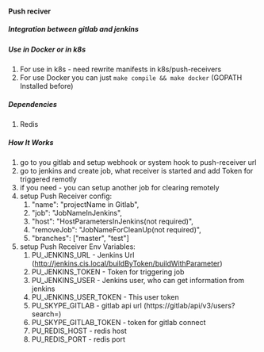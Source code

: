 #### Push reciver
##### Integration between gitlab and jenkins

##### Use in Docker or in k8s
1. For use in k8s - need rewrite manifests in k8s/push-receivers
1. For use Docker you can just ```make compile && make docker``` (GOPATH Installed before)

##### Dependencies
1. Redis

##### How It Works
1. go to you gitlab and setup webhook or system hook to push-receiver url
2. go to jenkins and create job, what receiver is started and add Token for triggered remotly
3. if you need - you can setup another job for clearing remotely
4. setup Push Receiver config:
   1. "name": "projectName in Gitlab",
   1. "job": "JobNameInJenkins",
   1. "host": "HostParametersInJenkins(not required)",
   1. "removeJob": "JobNameForCleanUp(not required)",
   1. "branches": ["master", "test"]
5. setup Push Receiver Env Variables:
   1. PU_JENKINS_URL - Jenkins Url (http://jenkins.cis.local/buildByToken/buildWithParameter)
   2. PU_JENKINS_TOKEN - Token for triggering job
   3. PU_JENKINS_USER - Jenkins user, who can get information from jenkins
   4. PU_JENKINS_USER_TOKEN - This user token
   5. PU_SKYPE_GITLAB - gitlab api url (https://gitlab/api/v3/users?search=)
   6. PU_SKYPE_GITLAB_TOKEN - token for gitlab connect
   7. PU_REDIS_HOST - redis host
   8. PU_REDIS_PORT - redis port

   